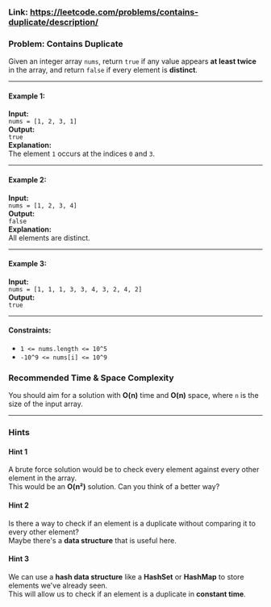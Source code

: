 ### Link: https://leetcode.com/problems/contains-duplicate/description/



### Problem: Contains Duplicate

Given an integer array `nums`, return `true` if any value appears **at least twice** in the array, and return `false` if every element is **distinct**.

---

#### Example 1:
**Input:**  
`nums = [1, 2, 3, 1]`  
**Output:**  
`true`  
**Explanation:**  
The element `1` occurs at the indices `0` and `3`.

---

#### Example 2:
**Input:**  
`nums = [1, 2, 3, 4]`  
**Output:**  
`false`  
**Explanation:**  
All elements are distinct.

---

#### Example 3:
**Input:**  
`nums = [1, 1, 1, 3, 3, 4, 3, 2, 4, 2]`  
**Output:**  
`true`

---

#### Constraints:
- `1 <= nums.length <= 10^5`  
- `-10^9 <= nums[i] <= 10^9`


### Recommended Time & Space Complexity

You should aim for a solution with **O(n)** time and **O(n)** space, where `n` is the size of the input array.

---

### Hints

#### Hint 1
A brute force solution would be to check every element against every other element in the array.  
This would be an **O(n²)** solution. Can you think of a better way?

#### Hint 2
Is there a way to check if an element is a duplicate without comparing it to every other element?  
Maybe there's a **data structure** that is useful here.

#### Hint 3
We can use a **hash data structure** like a **HashSet** or **HashMap** to store elements we've already seen.  
This will allow us to check if an element is a duplicate in **constant time**.


